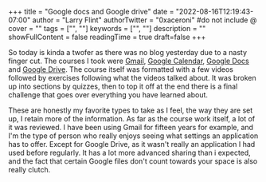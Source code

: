 +++
title = "Google docs and Google drive"
date = "2022-08-16T12:19:43-07:00"
author = "Larry Flint"
authorTwitter = "0xaceroni" #do not include @
cover = ""
tags = ["", ""]
keywords = ["", ""]
description = ""
showFullContent = false
readingTime = true
draft=false
+++

So today is kinda a twofer as there was no blog yesterday due to a nasty finger cut. The courses I took were [Gmail](https://www.cloudskillsboost.google/course_templates/200), [Google Calendar](https://www.cloudskillsboost.google/course_templates/201), [Google Docs](https://www.cloudskillsboost.google/course_templates/195) and [Google Drive](https://www.cloudskillsboost.google/course_templates/199). The course itself was formatted with a few videos followed by exercises following what the videos talked about. It was broken up into sections by quizzes, then to top it off at the end there is a final challenge that goes over everything you have learned about.

These are honestly my favorite types to take as I feel, the way they are set up, I retain more of the information. As far as the course work itself, a lot of it was reviewed. I have been using Gmail for fifteen years for example, and I'm the type of person who really enjoys seeing what settings an application has to offer. Except for Google Drive, as it wasn't really an application I had used before regularly. It has a lot more advanced sharing than i expected, and the fact that certain Google files don't count towards your space is also really clutch.
